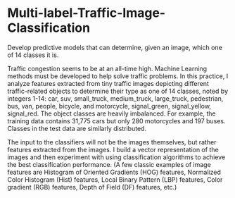 # Multi-label-Traffic-Image-Classification
Develop predictive models that can determine, given an image, which one of 14 classes it is.

Traffic congestion seems to be at an all-time high. Machine Learning methods must be developed to help solve traffic problems. In this practice, I analyze features extracted from tiny traffic images depicting different traffic-related objects to determine their type as one of 14 classes, noted by integers 1-14: car, suv, small_truck, medium_truck, large_truck, pedestrian, bus, van, people, bicycle, and motorcycle, signal_green, signal_yellow, signal_red. The object classes are heavily imbalanced. For example, the training data contains 31,775 cars but only 280 motorcycles and 197 buses. Classes in the test data are similarly distributed.

The input to the classifiers will not be the images themselves, but rather features extracted from the images. I build a vector representation of the images and then experiment with using classification algorithms to achieve the best classification performance. (A few classic examples of image features are Histogram of Oriented Gradients (HOG) features, Normalized Color Histogram (Hist) features, Local Binary Pattern (LBP) features, Color gradient (RGB) features, Depth of Field (DF) features, etc.)
